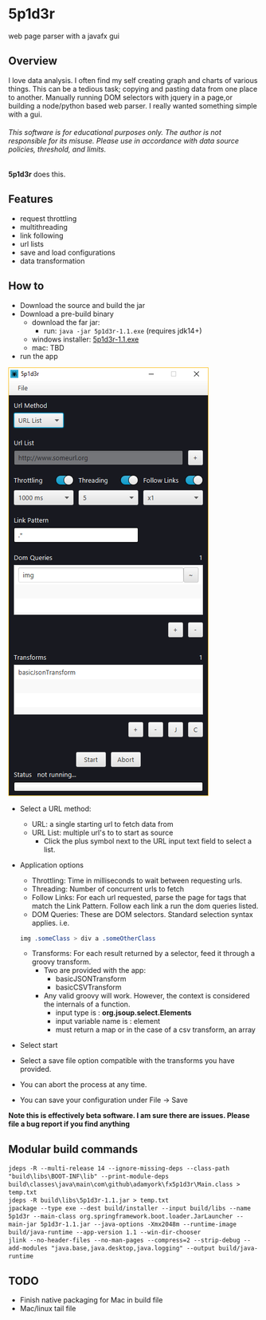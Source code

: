 # 5p1d3r
web page parser with a javafx gui

## Overview

I love data analysis. I often find my self creating graph and charts of various things. This can be a tedious task; copying and pasting data from one place to another. Manually running DOM selectors with jquery in a page,or building a node/python based web parser. I really wanted something simple with a gui.

###### *This software is for educational purposes only. The author is not responsible for its misuse. Please use in accordance with data source policies, threshold, and limits.*


**5p1d3r** does this.

## Features

- request throttling
- multithreading
- link following
- url lists
- save and load configurations
- data transformation

## How to

- Download the source and build the jar
- Download a pre-build binary
    - download the far jar:
        - run: ```java -jar 5p1d3r-1.1.exe``` (requires jdk14+)
    - windows installer: [5p1d3r-1.1.exe](https://github.com/adamyork/5p1d3r/releases/download/1.1/5p1d3r-1.1.exe.zip) 
    - mac: TBD
- run the app

![application preview](/app.png?raw=true "Application Preview")

- Select a URL method:
    - URL: a single starting url to fetch data from
    - URL List: multiple url's to to start as source
        - Click the plus symbol next to the URL input text field to select a list.

- Application options
    - Throttling: Time in milliseconds to wait between requesting urls.
    - Threading: Number of concurrent urls to fetch 
    - Follow Links: For each url requested, parse the page for <a> tags that match the Link Pattern. Follow each link a run the dom queries listed.
    - DOM Queries: These are DOM selectors. Standard selection syntax applies. i.e. 
    ````css
    img .someClass > div a .someOtherClass
    ````
    - Transforms: For each result returned by a selector, feed it through a groovy transform. 
        - Two are provided with the app: 
            - basicJSONTransform
            - basicCSVTransform
        - Any valid groovy will work. However, the context is considered the internals of a function.
            - input type is : **org.jsoup.select.Elements**
            - input variable name is : element
            - must return a map or in the case of a csv transform, an array
            
- Select start
- Select a save file option compatible with the transforms you have provided.
- You can abort the process at any time.
- You can save your configuration under File -> Save


**Note this is effectively beta software. I am sure there are issues. Please file a bug report if you find anything**

## Modular build commands
```
jdeps -R --multi-release 14 --ignore-missing-deps --class-path "build\libs\BOOT-INF\lib" --print-module-deps build\classes\java\main\com\github\adamyork\fx5p1d3r\Main.class > temp.txt
jdeps -R build\libs\5p1d3r-1.1.jar > temp.txt
jpackage --type exe --dest build/installer --input build/libs --name 5p1d3r --main-class org.springframework.boot.loader.JarLauncher --main-jar 5p1d3r-1.1.jar --java-options -Xmx2048m --runtime-image build/java-runtime --app-version 1.1 --win-dir-chooser
jlink --no-header-files --no-man-pages --compress=2 --strip-debug --add-modules "java.base,java.desktop,java.logging" --output build/java-runtime
```

## TODO
- Finish native packaging for Mac in build file
- Mac/linux tail file